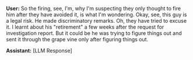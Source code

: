 **User:**
So the firing, see, I'm, why I'm suspecting they only thought to fire him after they have avoided it, is what I'm wondering. Okay, see, this guy is a legal risk. He made discriminatory remarks. Oh, they have tried to excuse it. I learnt about his "retirement" a few weeks after the request for investigation report. But it could be he was trying to figure things out and sent it through the grape vine only after figuring things out. 

**Assistant:**
[LLM Response]


